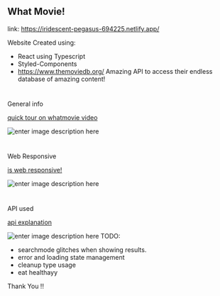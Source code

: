 ## **What Movie!**
link: https://iridescent-pegasus-694225.netlify.app/

Website Created using:

- React using Typescript
- Styled-Components
- https://www.themoviedb.org/ Amazing API to access their endless
  database of amazing content!

#

General info

[quick tour on whatmovie video](https://youtu.be/H6Ff0-ZlMGE)

![enter image description here](https://i.ytimg.com/vi/H6Ff0-ZlMGE/hqdefault.jpg?sqp=-oaymwEbCKgBEF5IVfKriqkDDggBFQAAiEIYAXABwAEG&rs=AOn4CLBNcsT81pGOJ3GZMLk0PwZxz0tqJQ)

#

Web Responsive

[is web responsive!](https://youtu.be/B803m_5NNRc)

![enter image description here](https://i.ytimg.com/vi/B803m_5NNRc/hqdefault.jpg?sqp=-oaymwEbCKgBEF5IVfKriqkDDggBFQAAiEIYAXABwAEG&rs=AOn4CLDtyCFhWMTC0I0yjJXGgY_sH0aK8g)

#

API used

[api explanation](https://youtu.be/StWpTL_VDos)

![enter image description here](https://i.ytimg.com/vi/StWpTL_VDos/hqdefault.jpg?sqp=-oaymwEbCKgBEF5IVfKriqkDDggBFQAAiEIYAXABwAEG&rs=AOn4CLC2xSLVD94AbemDfB1ZzLoG16y0bg
)
TODO:

- searchmode glitches when showing results.
- error and loading state management
- cleanup type usage
- eat healthayy

Thank You !!
